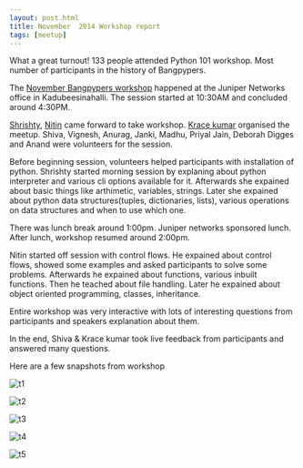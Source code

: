 ```yaml
---
layout: post.html
title: November  2014 Workshop report
tags: [meetup]
---
```


What a great turnout! 133 people attended Python 101 workshop. Most number of participants in the history of Bangpypers.

The [November Bangpypers workshop](http://www.meetup.com/BangPypers/events/224846042/) happened at the Juniper Networks office in Kadubeesinahalli. The session started at 10:30AM and concluded around 4:30PM.

[Shrishty](https://github.com/shrishty), [Nitin](https://github.com/shrishty) came forward to take workshop. [Krace kumar](https://github.com/kracekumar) organised the meetup. Shiva, Vignesh, Anurag, Janki, Madhu,  Priyal Jain, Deborah Digges and Anand were volunteers for the session.


Before beginning session, volunteers helped participants with installation of python. Shrishty started morning session by explaning about python interpreter and various cli options available for it. Afterwards she expained about basic things like arthimetic, variables, strings. Later she expained about python data structures(tuples, dictionaries, lists), various operations on data structures and when to use which one.

There was lunch break around 1:00pm. Juniper networks sponsored lunch. After lunch, workshop resumed around 2:00pm.

Nitin started off session with control flows. He expained about control flows, showed some examples and asked participants to solve some problems. Afterwards he expained about functions, various inbuilt functions. Then he teached about file handling. Later he expained about object oriented programming, classes, inheritance.

Entire workshop was very interactive with lots of interesting questions from participants and speakers explanation about them.

In the end, Shiva & Krace kumar took live feedback from participants and answered many questions.

Here are a few snapshots from workshop

![t1](http://photos2.meetupstatic.com/photos/event/1/4/6/2/600_444365218.jpeg)

![t2](http://photos4.meetupstatic.com/photos/event/1/4/6/3/600_444365219.jpeg)

![t3](http://photos1.meetupstatic.com/photos/event/1/4/6/5/600_444365221.jpeg)

![t4](http://photos4.meetupstatic.com/photos/event/1/4/8/7/600_444365255.jpeg)

![t5](http://photos3.meetupstatic.com/photos/event/1/4/8/a/600_444365258.jpeg)
